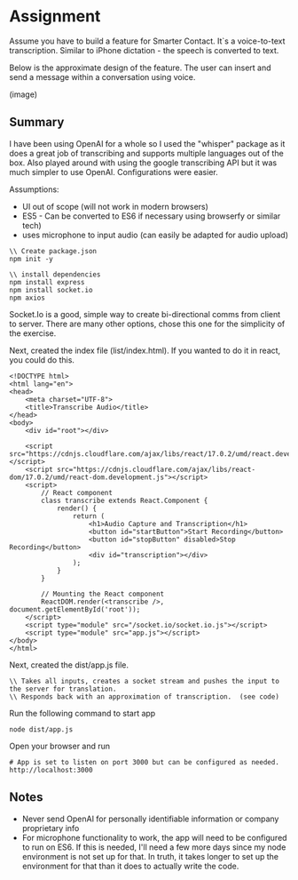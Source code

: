 # Assignment

Assume you have to build a feature for Smarter Contact. It`s a voice-to-text transcription. Similar to iPhone dictation - the speech is converted to text.

Below is the approximate design of the feature. The user can insert and send a message within a conversation using voice.

(image)


## Summary

I have been using OpenAI for a whole so I used the "whisper" package as it does a great job of transcribing and supports multiple languages out of the box. Also played around with using the google transcribing API but it was much simpler to use OpenAI. Configurations were easier. 

Assumptions:
- UI out of scope (will not work in modern browsers) 
- ES5 - Can be converted to ES6 if necessary using browserfy or similar tech)
- uses microphone to input audio (can easily be adapted for audio upload)


``` 
\\ Create package.json
npm init -y 

\\ install dependencies
npm install express 
npm install socket.io 
npm axios

```

Socket.Io is a good, simple way to create bi-directional comms from client to server. There are many other options, chose this one for the simplicity of the exercise.

Next, created the index file (list/index.html). If you wanted to do it in react, you could do this.  
``` 
<!DOCTYPE html>
<html lang="en">
<head>
    <meta charset="UTF-8">
    <title>Transcribe Audio</title>
</head>
<body>
    <div id="root"></div>

    <script src="https://cdnjs.cloudflare.com/ajax/libs/react/17.0.2/umd/react.development.js"></script>
    <script src="https://cdnjs.cloudflare.com/ajax/libs/react-dom/17.0.2/umd/react-dom.development.js"></script>
    <script>
        // React component
        class transcribe extends React.Component {
            render() {
                return (
                    <h1>Audio Capture and Transcription</h1>
                    <button id="startButton">Start Recording</button>
                    <button id="stopButton" disabled>Stop Recording</button>
                    <div id="transcription"></div>
                );
            }
        }

        // Mounting the React component
        ReactDOM.render(<transcribe />, document.getElementById('root'));
    </script>
    <script type="module" src="/socket.io/socket.io.js"></script>
    <script type="module" src="app.js"></script>
</body>
</html>
```

Next, created the dist/app.js file. 

```
\\ Takes all inputs, creates a socket stream and pushes the input to the server for translation. 
\\ Responds back with an approximation of transcription.  (see code)
```

Run the following command to start app
```
node dist/app.js
```

Open your browser and run 
```
# App is set to listen on port 3000 but can be configured as needed.
http://localhost:3000
```

## Notes

- Never send OpenAI for personally identifiable information or company proprietary info
- For microphone functionality to work, the app will need to be configured to run on ES6. If this is needed, I'll need a few more days since my node environment is not set up for that. In truth, it takes longer to set up the environment for that than it does to actually write the code.
